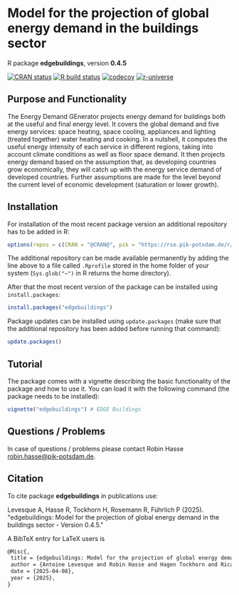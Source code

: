 # Model for the projection of global energy demand in the buildings sector

R package **edgebuildings**, version **0.4.5**

[![CRAN status](https://www.r-pkg.org/badges/version/edgebuildings)](https://cran.r-project.org/package=edgebuildings) [![R build status](https://github.com/ricardarosemann/edgebuildings/workflows/check/badge.svg)](https://github.com/ricardarosemann/edgebuildings/actions) [![codecov](https://codecov.io/gh/ricardarosemann/edgebuildings/branch/master/graph/badge.svg)](https://app.codecov.io/gh/ricardarosemann/edgebuildings) [![r-universe](https://pik-piam.r-universe.dev/badges/edgebuildings)](https://pik-piam.r-universe.dev/builds)

## Purpose and Functionality


  The Energy Demand GEnerator projects energy demand for buildings both at the
  useful and final energy level. It covers the global demand and five energy services:
  space heating, space cooling, appliances and lighting (treated together) water heating
  and cooking. In a nutshell, it computes the useful energy intensity of each service
  in different regions, taking into account climate conditions as well as floor space
  demand. It then projects energy demand based on the assumption that, as developing
  countries grow economically, they will catch up with the energy service demand of
  developed countries. Further assumptions are made for the level beyond
  the current level of economic development (saturation or lower growth).


## Installation

For installation of the most recent package version an additional repository has to be added in R:

```r
options(repos = c(CRAN = "@CRAN@", pik = "https://rse.pik-potsdam.de/r/packages"))
```
The additional repository can be made available permanently by adding the line above to a file called `.Rprofile` stored in the home folder of your system (`Sys.glob("~")` in R returns the home directory).

After that the most recent version of the package can be installed using `install.packages`:

```r 
install.packages("edgebuildings")
```

Package updates can be installed using `update.packages` (make sure that the additional repository has been added before running that command):

```r 
update.packages()
```

## Tutorial

The package comes with a vignette describing the basic functionality of the package and how to use it. You can load it with the following command (the package needs to be installed):

```r
vignette("edgebuildings") # EDGE Buildings
```

## Questions / Problems

In case of questions / problems please contact Robin Hasse <robin.hasse@pik-potsdam.de>.

## Citation

To cite package **edgebuildings** in publications use:

Levesque A, Hasse R, Tockhorn H, Rosemann R, Führlich P (2025). "edgebuildings: Model for the projection of global energy demand in the buildings sector - Version 0.4.5."

A BibTeX entry for LaTeX users is

 ```latex
@Misc{,
  title = {edgebuildings: Model for the projection of global energy demand in the buildings sector - Version 0.4.5},
  author = {Antoine Levesque and Robin Hasse and Hagen Tockhorn and Ricarda Rosemann and Pascal Führlich},
  date = {2025-04-08},
  year = {2025},
}
```
